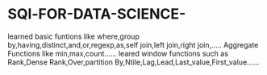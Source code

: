 # SQl-FOR-DATA-SCIENCE-
learned basic funtions like where,group by,having,distinct,and,or,regexp,as,self join,left join,right join,.....
Aggregate Functions like min,max,count......
leared window functions such as Rank,Dense Rank,Over,partition By,Ntile,Lag,Lead,Last_value,First_value......
